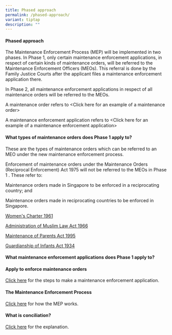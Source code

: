 ```yaml
---
title: Phased approach
permalink: /phased-approach/
variant: tiptap
description: ""
---
```

<h4>Phased approach</h4>
<p>The Maintenance Enforcement Process (MEP) will be implemented in two phases.
In Phase 1, only certain maintenance enforcement applications, in respect
of certain kinds of maintenance orders, will be referred to the Maintenance
Enforcement Officers (MEOs). This referral is done by the Family Justice
Courts after the applicant files a maintenance enforcement application
there.</p>
<p></p>
<p>In Phase 2, all maintenance enforcement applications in respect of all
maintenance orders will be referred to the MEOs.</p>
<p></p>
<p>A maintenance order refers to &lt;Click here for an example of a maintenance
order&gt;</p>
<p></p>
<p>A maintenance enforcement application refers to &lt;Click here for an
example of a maintenance enforcement application&gt;</p>
<p></p>
<h4>What types of maintenance orders does Phase 1 apply to?</h4>
<p></p>
<p>These are the types of maintenance orders which can be referred to an
MEO under the new maintenance enforcement process.</p>
<p></p>
<p>Enforcement of maintenance orders under the Maintenance Orders (Reciprocal
Enforcement) Act 1975 will not be referred to the MEOs in Phase 1 . These
refer to:</p>
<p></p>
<p>Maintenance orders made in Singapore to be enforced in a reciprocating
country; and</p>
<p>Maintenance orders made in reciprocating countries to be enforced in Singapore.</p>
<p><a href="/women-s-charter-1961/" rel="noopener nofollow" target="_blank">Women's Charter 1961</a>
</p>
<p><a href="/administration-of-muslim-law-act-1966/" rel="noopener nofollow" target="_blank">Administration of Muslim Law Act 1966</a>
</p>
<p><a href="/maintenance-of-parents-act-1995/" rel="noopener nofollow" target="_blank">Maintenance of Parents Act 1995</a>
</p>
<p><a href="/guardianship-of-infants-act-1934/" rel="noopener nofollow" target="_blank">Guardianship of Infants Act 1934</a>
</p>
<p></p>
<h4>What maintenance enforcement applications does Phase 1 apply to?</h4>
<p></p>
<h4>Apply to enforce maintenance orders</h4>
<p><a href="/apply-to-enforce-maintenance-orders/" rel="noopener nofollow" target="_blank">Click here</a> for
the steps to make a maintenance enforcement application.</p>
<h4>The Maintenance Enforcement Process</h4>
<p><a href="/process-of-a-case-referred-to-an-meo/" rel="noopener nofollow" target="_blank">Click here</a> for
how the MEP works.</p>
<h4>What is conciliation?</h4>
<p><a href="/conciliation/" rel="noopener nofollow" target="_blank">Click here</a> for
the explanation.</p>
<p></p>